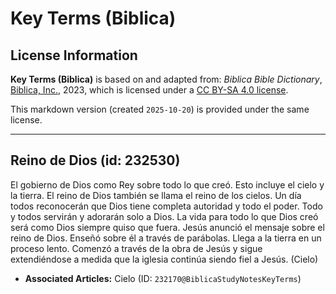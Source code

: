 # Key Terms (Biblica)

## License Information

**Key Terms (Biblica)** is based on and adapted from: _Biblica Bible Dictionary_, [Biblica, Inc.](https://www.biblica.com/), 2023, which is licensed under a [CC BY-SA 4.0 license](https://creativecommons.org/licenses/by-sa/4.0/legalcode.en).

This markdown version (created `2025-10-20`) is provided under the same license.



--------------------------------

## Reino de Dios (id: 232530)

El gobierno de Dios como Rey sobre todo lo que creó. Esto incluye el cielo y la tierra. El reino de Dios también se llama el reino de los cielos. Un día todos reconocerán que Dios tiene completa autoridad y todo el poder. Todo y todos servirán y adorarán solo a Dios. La vida para todo lo que Dios creó será como Dios siempre quiso que fuera. Jesús anunció el mensaje sobre el reino de Dios. Enseñó sobre él a través de parábolas. Llega a la tierra en un proceso lento. Comenzó a través de la obra de Jesús y sigue extendiéndose a medida que la iglesia continúa siendo fiel a Jesús. (Cielo)

* **Associated Articles:** Cielo (ID: `232170@BiblicaStudyNotesKeyTerms`)

